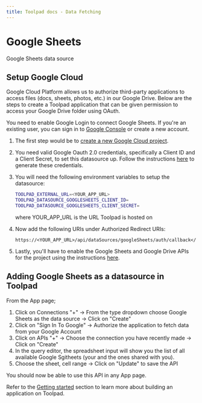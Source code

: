 ```yaml
---
title: Toolpad docs - Data Fetching
---
```


# Google Sheets

<p class="description">Google Sheets data source</p>

## Setup Google Cloud

Google Cloud Platform allows us to authorize third-party applications to access files (docs, sheets, photos, etc.) in our Google Drive. Below are the steps to create a Toolpad application that can be given permission to access your Google Drive folder using OAuth.

You need to enable Google Login to connect Google Sheets. If you're an existing user, you can sign in to [Google Console](https://cloud.google.com/) or create a new account.

1. The first step would be to [create a new Google Cloud project](https://cloud.google.com/resource-manager/docs/creating-managing-projects#creating_a_project).

2. You need valid Google Oauth 2.0 credentials, specifically a Client ID and a Client Secret, to set
   this datasource up. Follow the instructions [here](https://developers.google.com/identity/protocols/oauth2/web-server#creatingcred) to generate these credentials.

3. You will need the following environment variables to setup the datasource:

   ```sh
   TOOLPAD_EXTERNAL_URL=<YOUR_APP_URL>
   TOOLPAD_DATASOURCE_GOOGLESHEETS_CLIENT_ID=
   TOOLPAD_DATASOURCE_GOOGLESHEETS_CLIENT_SECRET=
   ```

   where YOUR_APP_URL is the URL Toolpad is hosted on

4. Now add the following URIs under Authorized Redirect URIs:
   ```
   https://<YOUR_APP_URL>/api/dataSources/googleSheets/auth/callback</YOUR_APP_URL>
   ```
5. Lastly, you'll have to enable the Google Sheets and Google Drive APIs for the project using the instructions [here](https://developers.google.com/identity/protocols/oauth2/web-server#enable-apis).

## Adding Google Sheets as a datasource in Toolpad

From the App page;

1. Click on Connections "+" → From the type dropdown choose Google Sheets as the data source → Click on "Create"
2. Click on "Sign In To Google" → Authorize the application to fetch data from your Google Account
3. Click on APIs "+" → Choose the connection you have recently made → Click on "Create"
4. In the query editor, the spreadsheet input will show you the list of all available Google Sgitheets (your and the ones shared with you).
5. Choose the sheet, cell range → Click on "Update" to save the API

You should now be able to use this API in any App page.

Refer to the [Getting started](https://github.com/mui/mui-toolpad/blob/docs/sheets/docs/getting-started.md) section to learn more about building an application on Toolpad.
